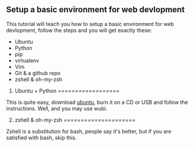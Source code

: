 Setup a basic environment for web devlopment
--------------------------------------------

This tutorial will teach you how to setup a basic environment for web devlopment, follow the steps and you will get exactly these:

* Ubuntu
* Python
* pip
* virtualenv
* Vim
* Git & a github repo
* zshell & oh-my-zsh

1. Ubuntu + Python
==================

This is quite easy, download [ubuntu][1], burn it on a CD or USB and follow the instructions. Well, and you may use wubi.

2. zshell & oh-my-zsh
=====================

Zshell is a substitution for bash, people say it's better, but if you are satisfied with bash, skip this.


[1]: http://www.ubuntu.com/ "Ubuntu"
